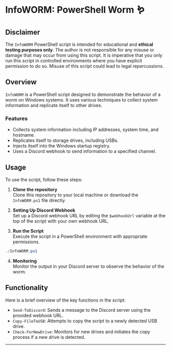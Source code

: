 # InfoWORM: PowerShell Worm 🪱

## Disclaimer

The `InfoWORM` PowerShell script is intended for educational and **ethical testing purposes only**. The author is not responsible for any misuse or damage that may occur from using this script. It is imperative that you only run this script in controlled environments where you have explicit permission to do so. Misuse of this script could lead to legal repercussions.

## Overview

`InfoWORM` is a PowerShell script designed to demonstrate the behavior of a worm on Windows systems. It uses various techniques to collect system information and replicate itself to other drives.

### Features

- Collects system information including IP addresses, system time, and hostname.
- Replicates itself to storage drives, including USBs.
- Injects itself into the Windows startup registry.
- Uses a Discord webhook to send information to a specified channel.

## Usage

To use the script, follow these steps:

1. **Clone the repository**  
   Clone this repository to your local machine or download the `InfoWORM.ps1` file directly.

2. **Setting Up Discord Webhook**  
   Set up a Discord webhook URL by editing the `$webhookUrl` variable at the top of the script with your own webhook URL.

3. **Run the Script**  
   Execute the script in a PowerShell environment with appropriate permissions.

```powershell
./InfoWORM.ps1
```

4. **Monitoring**  
   Monitor the output in your Discord server to observe the behavior of the worm.

## Functionality

Here is a brief overview of the key functions in the script:

- `Send-ToDiscord`: Sends a message to the Discord server using the provided webhook URL.
- `Copy-FileToUSB`: Attempts to copy the script to a newly detected USB drive.
- `Check-ForNewDrive`: Monitors for new drives and initiates the copy process if a new drive is detected.

---
